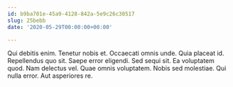 ```yaml
---
id: b9ba701e-45a9-4128-842a-5e9c26c30517
slug: 25bebb
date: '2020-05-29T00:00:00+00:00'

---
```


Qui debitis enim. Tenetur nobis et. Occaecati omnis unde. Quia placeat id. Repellendus quo sit. Saepe error eligendi. Sed sequi sit. Ea voluptatem quod. Nam delectus vel. Quae omnis voluptatem. Nobis sed molestiae. Qui nulla error. Aut asperiores re.

